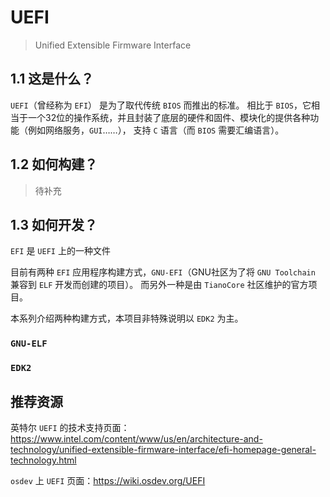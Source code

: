 # UEFI

> Unified Extensible Firmware Interface

## 1.1 这是什么？

`UEFI`（曾经称为 `EFI`） 是为了取代传统 `BIOS` 而推出的标准。
相比于 `BIOS`，它相当于一个32位的操作系统，并且封装了底层的硬件和固件、模块化的提供各种功能（例如网络服务，`GUI`……），
支持 `C` 语言（而 `BIOS` 需要汇编语言）。

## 1.2 如何构建？

> 待补充

## 1.3 如何开发？

`EFI` 是 `UEFI` 上的一种文件

目前有两种 `EFI` 应用程序构建方式，`GNU-EFI`（GNU社区为了将 `GNU Toolchain` 兼容到 `ELF` 开发而创建的项目）。
而另外一种是由 `TianoCore` 社区维护的官方项目。

本系列介绍两种构建方式，本项目非特殊说明以 `EDK2` 为主。

### `GNU-ELF`

### `EDK2`

## 推荐资源

英特尔 `UEFI` 的技术支持页面：<https://www.intel.com/content/www/us/en/architecture-and-technology/unified-extensible-firmware-interface/efi-homepage-general-technology.html>

`osdev` 上 `UEFI` 页面：<https://wiki.osdev.org/UEFI>
